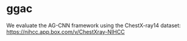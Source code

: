 # ggac

We evaluate the AG-CNN framework using the ChestX-ray14 dataset: https://nihcc.app.box.com/v/ChestXray-NIHCC
